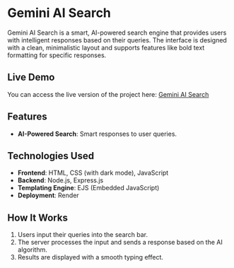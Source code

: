 # Gemini AI Search

Gemini AI Search is a smart, AI-powered search engine that provides users with intelligent responses based on their queries. The interface is designed with a clean, minimalistic layout and supports features like bold text formatting for specific responses.

## Live Demo

You can access the live version of the project here: [Gemini AI Search](https://node-gemini-ai.onrender.com/)

## Features

- **AI-Powered Search**: Smart responses to user queries.

  
## Technologies Used

- **Frontend**: HTML, CSS (with dark mode), JavaScript
- **Backend**: Node.js, Express.js
- **Templating Engine**: EJS (Embedded JavaScript)
- **Deployment**: Render

## How It Works

1. Users input their queries into the search bar.
2. The server processes the input and sends a response based on the AI algorithm.
3. Results are displayed with a smooth typing effect.

